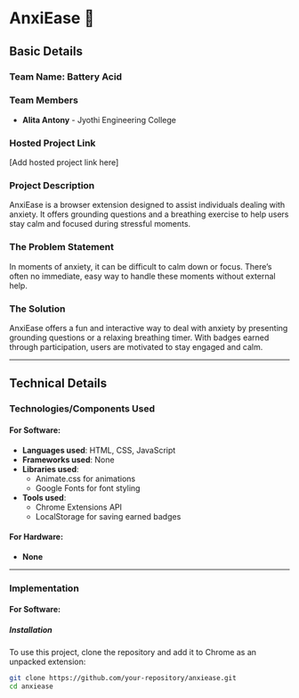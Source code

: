 # AnxiEase 🎯

## Basic Details
### Team Name: Battery Acid

### Team Members
- **Alita Antony** - Jyothi Engineering College

### Hosted Project Link
[Add hosted project link here]

### Project Description
AnxiEase is a browser extension designed to assist individuals dealing with anxiety. It offers grounding questions and a breathing exercise to help users stay calm and focused during stressful moments.

### The Problem Statement
In moments of anxiety, it can be difficult to calm down or focus. There’s often no immediate, easy way to handle these moments without external help.

### The Solution
AnxiEase offers a fun and interactive way to deal with anxiety by presenting grounding questions or a relaxing breathing timer. With badges earned through participation, users are motivated to stay engaged and calm. 

---

## Technical Details
### Technologies/Components Used

#### For Software:
- **Languages used**: HTML, CSS, JavaScript
- **Frameworks used**: None
- **Libraries used**: 
  - Animate.css for animations
  - Google Fonts for font styling
- **Tools used**:
  - Chrome Extensions API
  - LocalStorage for saving earned badges

#### For Hardware:
- **None**

---

### Implementation

#### For Software:

##### Installation

To use this project, clone the repository and add it to Chrome as an unpacked extension:

```bash
git clone https://github.com/your-repository/anxiease.git
cd anxiease
